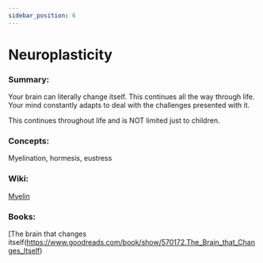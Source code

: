 ```yaml
---
sidebar_position: 6
---
```


# Neuroplasticity

### Summary: 

Your brain can literally change itself. This continues all the way through life.
Your mind constantly adapts to deal with the challenges presented with it.

This continues throughout life and is NOT limited just to children.


### Concepts:

Myelination, hormesis, eustress


### Wiki:

[Myelin](https://en.wikipedia.org/wiki/Myelin)

### Books:

[The brain that changes itself(https://www.goodreads.com/book/show/570172.The_Brain_that_Changes_Itself)




